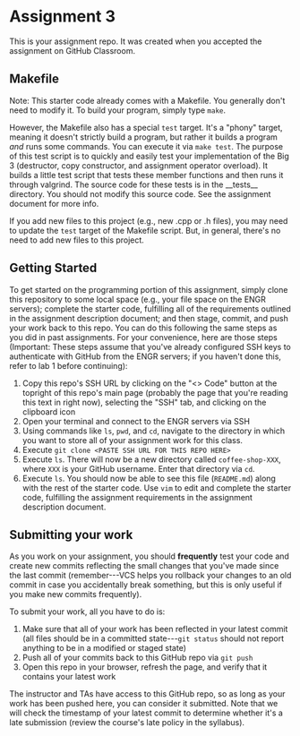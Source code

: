 # Assignment 3
This is your assignment repo. It was created when you accepted the assignment on GitHub Classroom.

## Makefile

Note: This starter code already comes with a Makefile. You generally don't need to modify it. To build your program, simply type `make`.

However, the Makefile also has a special `test` target. It's a "phony" target, meaning it doesn't strictly build a program, but rather it builds a program *and* runs some commands. You can execute it via `make test`. The purpose of this test script is to quickly and easily test your implementation of the Big 3 (destructor, copy constructor, and assignment operator overload). It builds a little test script that tests these member functions and then runs it through valgrind. The source code for these tests is in the \_\_tests\_\_ directory. You should not modify this source code. See the assignment document for more info.

If you add new files to this project (e.g., new .cpp or .h files), you may need to update the `test` target of the Makefile script. But, in general, there's no need to add new files to this project.

## Getting Started
To get started on the programming portion of this assignment, simply clone this repository to some local space (e.g., your file space on the ENGR servers); complete the starter code, fulfilling all of the requirements outlined in the assignment description document; and then stage, commit, and push your work back to this repo. You can do this following the same steps as you did in past assignments. For your convenience, here are those steps (Important: These steps assume that you've already configured SSH keys to authenticate with GitHub from the ENGR servers; if you haven't done this, refer to lab 1 before continuing):

1. Copy this repo's SSH URL by clicking on the "<> Code" button at the topright of this repo's main page (probably the page that you're reading this text in right now), selecting the "SSH" tab, and clicking on the clipboard icon
2. Open your terminal and connect to the ENGR servers via SSH
3. Using commands like `ls`, `pwd`, and `cd`, navigate to the directory in which you want to store all of your assignment work for this class.
4. Execute `git clone <PASTE SSH URL FOR THIS REPO HERE>`
5. Execute `ls`. There will now be a new directory called `coffee-shop-XXX`, where `XXX` is your GitHub username. Enter that directory via `cd`.
6. Execute `ls`. You should now be able to see this file (`README.md`) along with the rest of the starter code. Use `vim` to edit and complete the starter code, fulfilling the assignment requirements in the assignment description document.

## Submitting your work
As you work on your assignment, you should **frequently** test your code and create new commits reflecting the small changes that you've made since the last commit (remember---VCS helps you rollback your changes to an old commit in case you accidentally break something, but this is only useful if you make new commits frequently).

To submit your work, all you have to do is:
1. Make sure that all of your work has been reflected in your latest commit (all files should be in a committed state---`git status` should not report anything to be in a modified or staged state)
2. Push all of your commits back to this GitHub repo via `git push`
3. Open this repo in your browser, refresh the page, and verify that it contains your latest work

The instructor and TAs have access to this GitHub repo, so as long as your work has been pushed here, you can consider it submitted. Note that we will check the timestamp of your latest commit to determine whether it's a late submission (review the course's late policy in the syllabus).
